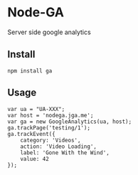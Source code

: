 # Node-GA

Server side google analytics

## Install

	npm install ga

## Usage

	var ua = "UA-XXX";
	var host = 'nodega.jga.me';
	var ga = new GoogleAnalytics(ua, host);
	ga.trackPage('testing/1');
    ga.trackEvent({
        category: 'Videos',
        action: 'Video Loading',
        label: 'Gone With the Wind',
        value: 42
    });
